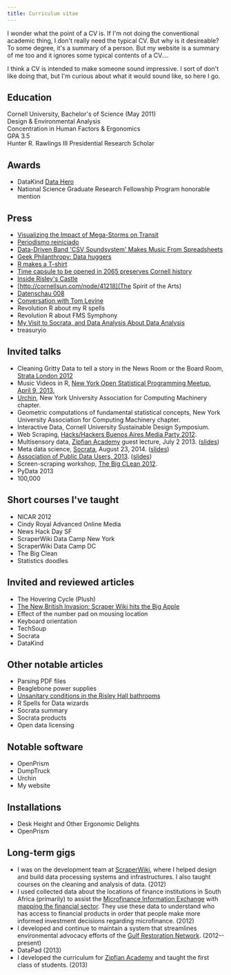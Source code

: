 ```yaml
---
title: Curriculum vitae
---
```

I wonder what the point of a CV is. If I'm not doing the conventional
academic thing, I don't really need the typical CV. But why is it desireable?
To some degree, it's a summary of a person. But my website is a summary
of me too and it ignores some typical contents of a CV....

I think a CV is intended to make someone sound impressive. I sort
of don't like doing that, but I'm curious about what it would sound like,
so here I go.

## Education
Cornell University, Bachelor's of Science (May 2011)<br>
Design & Environmental Analysis<br>
Concentration in Human Factors & Ergonomics<br>
GPA 3.5<br>
Hunter R. Rawlings III Presidential Research Scholar

## Awards
* DataKind [Data Hero](http://datakind.org/2012/08/data-heroes-tom-levine/)
* National Science Graduate Research Fellowship Program honorable mention

## Press
* [Visualizing the Impact of Mega-Storms on Transit](http://www.theatlanticcities.com/commute/2013/05/visualizing-impact-mega-storms-transit/5660/)
* [Periodismo reiniciado](http://www.pagina12.com.ar/diario/cdigital/31-202522-2012-09-04.html)
* [Data-Driven Band 'CSV Soundsystem' Makes Music From Spreadsheets](http://www.dnainfo.com/new-york/20130429/greenpoint/data-driven-band-csv-soundsystem-makes-music-from-spreadsheets)
* [Geek Philanthropy: Data huggers](http://www.economist.com/news/international/21564831-innovative-charity-rallies-geeks-good-cause)
* [R makes a T-shirt](http://blog.revolutionanalytics.com/2009/06/r-makes-a-tshirt.html)
* [Time capsule to be opened in 2065 preserves Cornell history](http://news.cornell.edu/stories/2012/11/time-capsule-preserves-cornell-history-until-2065)
* [Inside Risley's Castle](http://cornellsun.com/node/33124)
* [http://cornellsun.com/node/41218](The Spirit of the Arts)
* [Datenschau 008](http://www.kuechenstud.io/datenschau/podcast/ds008/)
* [Conversation with Tom Levine](http://www.youtube.com/watch?v=wX7IedZCTSo)
* Revolution R about my R spells
* Revolution R about FMS Symphony
* [My Visit to Socrata, and Data Analysis About Data Analysis](http://www.socrata.com/blog/my-visit-to-socrata-and-data-analysis-about-data-analysis/)
* treasuryio

## Invited talks
* Cleaning Gritty Data to tell a story in the News Room or the Board Room, [Strata London 2012](http://strataconf.com/strataeu/public/schedule/detail/25890)
* Music Videos in R,
    [New York Open Statistical Programming Meetup. April 9, 2013.](http://www.meetup.com/nyhackr/events/111193682/)
* [Urchin](https://github.com/scraperwiki/urchin),
    New York University Association for Computing Machinery chapter.
* Geometric computations of fundamental statistical concepts,
    New York University Association for Computing Machinery chapter.
* Interactive Data,
    Cornell University Sustainable Design Symposium.
* Web Scraping, [Hacks/Hackers Buenos Aires Media Party 2012](http://www.mediaparty.info/).
* Multisensory data,
    [Zipfian Academy](http://zipfianacademy.com) guest lecture, July 2 2013.
    ([slides](https://github.com/tlevine/multisensory-data-zipfian))
* Meta data science,
    [Socrata](http://www.socrata.com/blog/my-visit-to-socrata-and-data-analysis-about-data-analysis/),
    August 23, 2014. ([slides](https://github.com/tlevine/meta-data-science-socrata))
* [Association of Public Data Users, 2013](http://apdu.org/events/conference/apdu-2013/).
    ([slides](https://github.com/tlevine/social-media-public-data))
* Screen-scraping workshop, [The Big CLean 2012](http://bigclean.techlib.cz/en/805-workshop/).
* PyData 2013
* 100,000

## Short courses I've taught
* NICAR 2012
* Cindy Royal Advanced Online Media
* News Hack Day SF
* ScraperWiki Data Camp New York
* ScraperWiki Data Camp DC
* The Big Clean
* Statistics doodles

## Invited and reviewed articles
* The Hovering Cycle (Plush)
* [The New British Invasion: Scraper Wiki hits the Big Apple](http://datadrivenjournalism.net/news_and_analysis/scraperwiki_new_york_data_camp)
* Effect of the number pad on mousing location
* Keyboard orientation
* TechSoup
* Socrata
* DataKind

## Other notable articles
* Parsing PDF files
* Beaglebone power supplies
* [Unsanitary conditions in the Risley Hall bathrooms](/!/risley-toilets/)
* R Spells for Data wizards
* Socrata summary
* Socrata products
* Open data licensing

## Notable software
* OpenPrism
* DumpTruck
* Urchin
* My website

## Installations
* Desk Height and Other Ergonomic Delights
* OpenPrism

## Long-term gigs
* I was on the development team at [ScraperWiki](https://scraperwiki.com),
    where I helped design and build data processing systems and infrastructures.
    I also taught courses on the cleaning and analysis of data. (2012)
* I used collected data about the locations of finance institutions in South
    Africa (primarily) to assist the
    [Microfinance Information Exchange](http://mixmarket.org) with
    [mapping the financial sector](http://www.themix.org/publications/mix-microfinance-world/2012/05/mapping-financial-sector-south-africa).
    They use these data to understand who has access to financial products
    in order that people make more informed investment decisions regarding microfinance. (2012)
* I developed and continue to maintain a system that streamlines
    environmental advocacy efforts of the
    [Gulf Restoration Network](https://healthygulf.org/). (2012--present)
* DataPad (2013)
* I developed the curriculum for [Zipfian Academy](http://zipfianacademy.com)
    and taught the first class of students. (2013)
